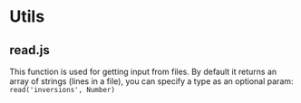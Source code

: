 # Utils

## read.js
This function is used for getting input from files. By default it returns an array of strings (lines in a file), you can specify a type as an optional param: `read('inversions', Number)`